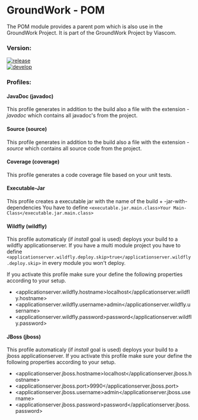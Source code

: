 GroundWork - POM
================

The POM module provides a parent pom which is also use in the GroundWork Project. It is part of the GroundWork Project by Viascom.

### Version:
[![release](https://img.shields.io/badge/release-v1.0--SNAPSHOT-red.svg)](https://github.com/Viascom/groundwork/tree/master/pom)<br/>
[![develop](https://img.shields.io/badge/develop-v1.0--SNAPSHOT-red.svg)](https://github.com/Viascom/groundwork/tree/develop/pom)

### Profiles:

#### JavaDoc (javadoc)
This profile generates in addition to the build also a file with the extension *-javadoc* which contains all javadoc's from the project.

#### Source (source)
This profile generates in addition to the build also a file with the extension *-source* which contains all source code from the project.

#### Coverage (coverage)
This profile generates a code coverage file based on your unit tests.

#### Executable-Jar
This profile creates a executable jar with the name of the build + -jar-with-dependencies
You have to define `<executable.jar.main.class>Your Main-Class</executable.jar.main.class>`

#### Wildfly (wildfly)
This profile automaticaly (if *install* goal is used) deploys your build to a wildfly applicationserver.
If you have a multi module project you have to define `<applicationserver.wildfly.deploy.skip>true</applicationserver.wildfly.deploy.skip>`
in every module you won't deploy.

If you activate this profile make sure your define the following properties according to your setup.
- <applicationserver.wildfly.hostname>localhost</applicationserver.wildfly.hostname>
- <applicationserver.wildfly.username>admin</applicationserver.wildfly.username>
- <applicationserver.wildfly.password>password</applicationserver.wildfly.password>

#### JBoss (jboss)
This profile automaticaly (if *install* goal is used) deploys your build to a jboss applicationserver.
If you activate this profile make sure your define the following properties according to your setup.
- <applicationserver.jboss.hostname>localhost</applicationserver.jboss.hostname>
- <applicationserver.jboss.port>9990</applicationserver.jboss.port>
- <applicationserver.jboss.username>admin</applicationserver.jboss.username>
- <applicationserver.jboss.password>password</applicationserver.jboss.password>